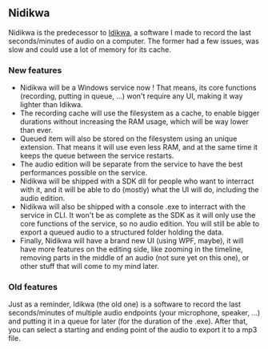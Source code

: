 ## Nidikwa

Nidikwa is the predecessor to [Idikwa](https://github.com/Wiltoga/Idikwa), a software I made to record the last seconds/minutes of audio on a computer. The former had a few issues, was slow and could use a lot of memory for its cache.

### New features

* Nidikwa will be a Windows service now ! That means, its core functions (recording, putting in queue, ...) won't require any UI, making it way lighter than Idikwa.
* The recording cache will use the filesystem as a cache, to enable bigger durations without increasing the RAM usage, which will be way lower than ever.
* Queued item will also be stored on the filesystem using an unique extension. That means it will use even less RAM, and at the same time it keeps the queue between the service restarts.
* The audio edition will be separate from the service to have the best performances possible on the service.
* Nidikwa will be shipped with a SDK dll for people who want to interract with it, and it will be able to do (mostly) what the UI will do, including the audio edition.
* Nidikwa will also be shipped with a console .exe to interract with the service in CLI. It won't be as complete as the SDK as it will only use the core functions of the service, so no audio edition. You will still be able to export a queued audio to a structured folder holding the data.
* Finally, Nidikwa will have a brand new UI (using WPF, maybe), it will have more features on the editing side, like zooming in the timeline, removing parts in the middle of an audio (not sure yet on this one), or other stuff that will come to my mind later.

### Old features

Just as a reminder, Idikwa (the old one) is a software to record the last seconds/minutes of multiple audio endpoints (your microphone, speaker, ...) and putting it in a queue for later (for the duration of the .exe). After that, you can select a starting and ending point of the audio to export it to a mp3 file.
